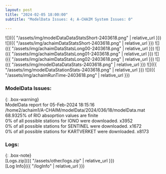 ```yaml
---
layout: post
title: "2024-02-05 18:00:00"
subtitle: "ModelData Issues: 4; A-CHAIM System Issues: 0"

---
```


![]({{ "/assets/img/modelDataDataStatsShort-2403618.png" | relative_url }})
![]({{ "/assets/img/achaimDataStatsShort-2403618.png" | relative_url }})
![]({{ "/assets/img/achaimDataStatsLong00-2403618.png" | relative_url }})
![]({{ "/assets/img/achaimDataStatsLong01-2403618.png" | relative_url }})
![]({{ "/assets/img/achaimDataStatsLong02-2403618.png" | relative_url }})
![]({{ "/assets/img/modelDataDataStats-2403618.png" | relative_url }})
![]({{ "/assets/img/modelDataStationStats-2403618.png" | relative_url }})
![]({{ "/assets/img/achaimRunTime-2403618.png" | relative_url }})


### ModelData Issues:  
  
{: .box-warning}  
 ModelData report for 05-Feb-2024 18:15:16   
 /home2/achaim1/A-CHAIM/modelData/2024/036/18/modelData.mat   
 68.9325% of RIO absoprtion values are finite   
 0% of all possible stations for IONO were downloaded. x3952   
 0% of all possible stations for SENTINEL were downloaded. x1672   
 0% of all possible stations for KARTVERKET were downloaded. x8173   
  


### Logs:  
  
{: .box-note}  
[Logs.zip]({{ "/assets/other/logs.zip" | relative_url }})  
[Log Info]({{ "/logInfo" | relative_url }})  
